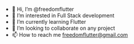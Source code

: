 - 👋 Hi, I’m @freedomflutter
- 👀 I’m interested in Full Stack development
- 🌱 I’m currently learning Flutter
- 💞️ I’m looking to collaborate on any project 
- 📫 How to reach me freedomflutter@gmail.com

<!---
freedomflutter/freedomflutter is a ✨ special ✨ repository because its `README.md` (this file) appears on your GitHub profile.
You can click the Preview link to take a look at your changes.
--->
